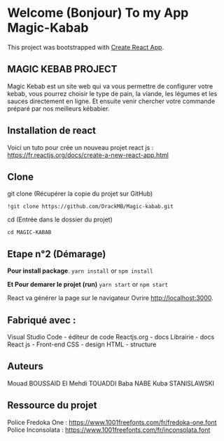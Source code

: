# Welcome (Bonjour) To my App Magic-Kabab

This project was bootstrapped with [Create React App](https://github.com/facebook/create-react-app).

## MAGIC KEBAB PROJECT

Magic Kebab est un site web qui va vous permettre de configurer
votre kebab, vous pourrez choisir le type de pain, la viande,
les légumes et les sauces directement en ligne. Et ensuite
venir chercher votre commande préparé par nos meilleurs
kébabier.

## Installation de react

Voici un tuto pour crée un nouveau projet react js :
https://fr.reactjs.org/docs/create-a-new-react-app.html

## Clone

git clone <url> (Récupérer la copie du projet sur GitHub)

```
!git clone https://github.com/DrackMB/Magic-kabab.git
```

cd <dossier> (Entrée dans le dossier du projet)

```
cd MAGIC-KABAB
```

## Etape n°2 (Démarage)

**Pour install package**.
`yarn install` or `npm install`

**Et Pour demarer le projet (run)**
`yarn start` or `npm start`

React va générer la page sur le navigateur
Ovrire [http://localhost:3000](http://localhost:3000).

## Fabriqué avec :

Visual Studio Code - éditeur de code
Reactjs.org - docs
Librairie - docs
React js - Front-end
CSS - design
HTML - structure

## Auteurs

Mouad BOUSSAID
El Mehdi TOUADDI
Baba NABE
Kuba STANISLAWSKI

## Ressource du projet

Police Fredoka One : https://www.1001freefonts.com/fr/fredoka-one.font
Police Inconsolata : https://www.1001freefonts.com/fr/inconsolata.font
